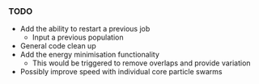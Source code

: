 ### TODO 

- Add the ability to restart a previous job
    - Input a previous population
- General code clean up
- Add the energy minimisation functionality
    - This would be triggered to remove overlaps and provide variation
- Possibly improve speed with individual core particle swarms

